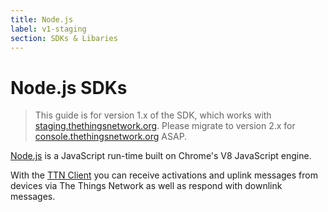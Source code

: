 ```yaml
---
title: Node.js
label: v1-staging
section: SDKs & Libaries
---
```


# Node.js SDKs

> This guide is for version 1.x of the SDK, which works with [staging.thethingsnetwork.org](staging.thethingsnetwork.org). Please migrate to version 2.x for [console.thethingsnetwork.org](console.thethingsnetwork.org) ASAP.

[Node.js](https://nodejs.org/) is a JavaScript run-time built on Chrome's V8 JavaScript engine.

With the [TTN Client](https://www.npmjs.com/package/ttn) you can receive activations and uplink messages from devices via The Things Network as well as respond with downlink messages.